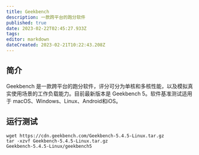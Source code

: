```yaml
---
title: Geekbench
description: 一款跨平台的跑分软件
published: true
date: 2023-02-22T02:45:27.933Z
tags: 
editor: markdown
dateCreated: 2023-02-21T10:22:43.208Z
---
```


## 简介
Geekbench 是一款跨平台的跑分软件，评分可分为单核和多核性能，以及模拟真实使用场景的工作负载能力。目前最新版本是 Geekbench 5。软件基准测试适用于 macOS、Windows、Linux、Android和iOS。

## 运行测试
```
wget https://cdn.geekbench.com/Geekbench-5.4.5-Linux.tar.gz
tar -xzvf Geekbench-5.4.5-Linux.tar.gz
Geekbench-5.4.5-Linux/geekbench5
```